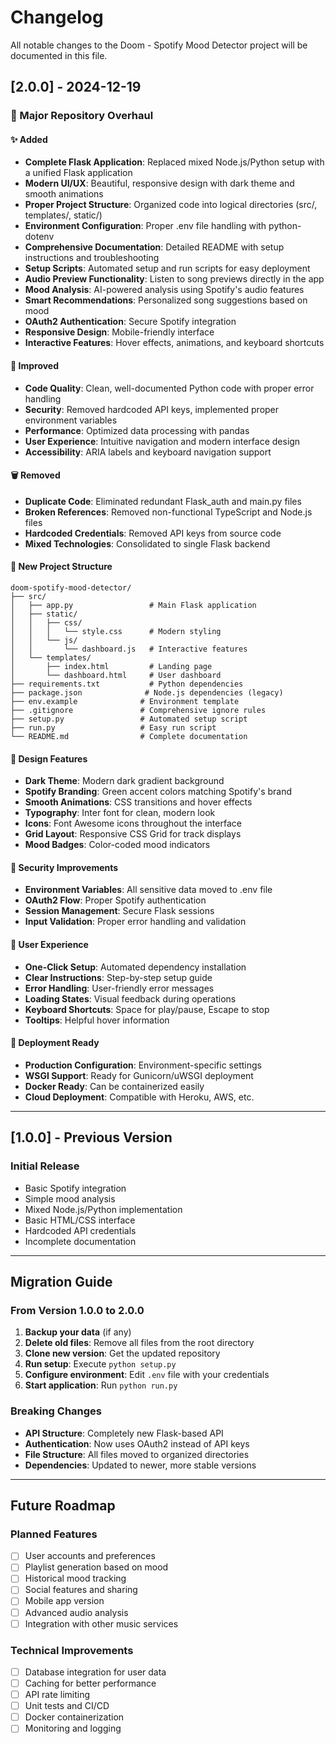 # Changelog

All notable changes to the Doom - Spotify Mood Detector project will be documented in this file.

## [2.0.0] - 2024-12-19

### 🎉 Major Repository Overhaul

#### ✨ Added
- **Complete Flask Application**: Replaced mixed Node.js/Python setup with a unified Flask application
- **Modern UI/UX**: Beautiful, responsive design with dark theme and smooth animations
- **Proper Project Structure**: Organized code into logical directories (src/, templates/, static/)
- **Environment Configuration**: Proper .env file handling with python-dotenv
- **Comprehensive Documentation**: Detailed README with setup instructions and troubleshooting
- **Setup Scripts**: Automated setup and run scripts for easy deployment
- **Audio Preview Functionality**: Listen to song previews directly in the app
- **Mood Analysis**: AI-powered analysis using Spotify's audio features
- **Smart Recommendations**: Personalized song suggestions based on mood
- **OAuth2 Authentication**: Secure Spotify integration
- **Responsive Design**: Mobile-friendly interface
- **Interactive Features**: Hover effects, animations, and keyboard shortcuts

#### 🔧 Improved
- **Code Quality**: Clean, well-documented Python code with proper error handling
- **Security**: Removed hardcoded API keys, implemented proper environment variables
- **Performance**: Optimized data processing with pandas
- **User Experience**: Intuitive navigation and modern interface design
- **Accessibility**: ARIA labels and keyboard navigation support

#### 🗑️ Removed
- **Duplicate Code**: Eliminated redundant Flask_auth and main.py files
- **Broken References**: Removed non-functional TypeScript and Node.js files
- **Hardcoded Credentials**: Removed API keys from source code
- **Mixed Technologies**: Consolidated to single Flask backend

#### 📁 New Project Structure
```
doom-spotify-mood-detector/
├── src/
│   ├── app.py                 # Main Flask application
│   ├── static/
│   │   ├── css/
│   │   │   └── style.css      # Modern styling
│   │   └── js/
│   │       └── dashboard.js   # Interactive features
│   └── templates/
│       ├── index.html         # Landing page
│       └── dashboard.html     # User dashboard
├── requirements.txt           # Python dependencies
├── package.json              # Node.js dependencies (legacy)
├── env.example              # Environment template
├── .gitignore               # Comprehensive ignore rules
├── setup.py                 # Automated setup script
├── run.py                   # Easy run script
└── README.md                # Complete documentation
```

#### 🎨 Design Features
- **Dark Theme**: Modern dark gradient background
- **Spotify Branding**: Green accent colors matching Spotify's brand
- **Smooth Animations**: CSS transitions and hover effects
- **Typography**: Inter font for clean, modern look
- **Icons**: Font Awesome icons throughout the interface
- **Grid Layout**: Responsive CSS Grid for track displays
- **Mood Badges**: Color-coded mood indicators

#### 🔐 Security Improvements
- **Environment Variables**: All sensitive data moved to .env file
- **OAuth2 Flow**: Proper Spotify authentication
- **Session Management**: Secure Flask sessions
- **Input Validation**: Proper error handling and validation

#### 📱 User Experience
- **One-Click Setup**: Automated dependency installation
- **Clear Instructions**: Step-by-step setup guide
- **Error Handling**: User-friendly error messages
- **Loading States**: Visual feedback during operations
- **Keyboard Shortcuts**: Space for play/pause, Escape to stop
- **Tooltips**: Helpful hover information

#### 🚀 Deployment Ready
- **Production Configuration**: Environment-specific settings
- **WSGI Support**: Ready for Gunicorn/uWSGI deployment
- **Docker Ready**: Can be containerized easily
- **Cloud Deployment**: Compatible with Heroku, AWS, etc.

---

## [1.0.0] - Previous Version

### Initial Release
- Basic Spotify integration
- Simple mood analysis
- Mixed Node.js/Python implementation
- Basic HTML/CSS interface
- Hardcoded API credentials
- Incomplete documentation

---

## Migration Guide

### From Version 1.0.0 to 2.0.0

1. **Backup your data** (if any)
2. **Delete old files**: Remove all files from the root directory
3. **Clone new version**: Get the updated repository
4. **Run setup**: Execute `python setup.py`
5. **Configure environment**: Edit `.env` file with your credentials
6. **Start application**: Run `python run.py`

### Breaking Changes
- **API Structure**: Completely new Flask-based API
- **Authentication**: Now uses OAuth2 instead of API keys
- **File Structure**: All files moved to organized directories
- **Dependencies**: Updated to newer, more stable versions

---

## Future Roadmap

### Planned Features
- [ ] User accounts and preferences
- [ ] Playlist generation based on mood
- [ ] Historical mood tracking
- [ ] Social features and sharing
- [ ] Mobile app version
- [ ] Advanced audio analysis
- [ ] Integration with other music services

### Technical Improvements
- [ ] Database integration for user data
- [ ] Caching for better performance
- [ ] API rate limiting
- [ ] Unit tests and CI/CD
- [ ] Docker containerization
- [ ] Monitoring and logging 